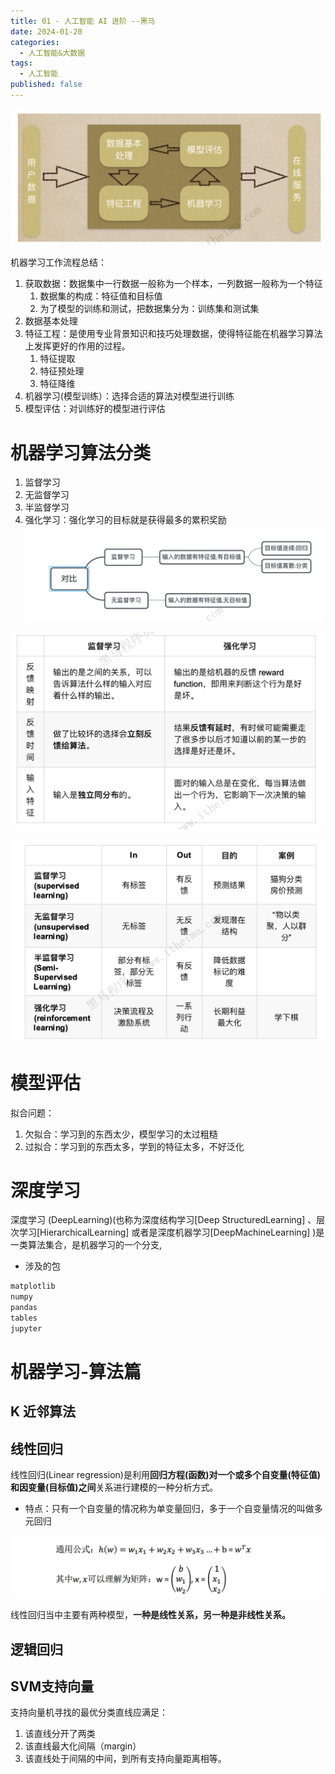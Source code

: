 ```yaml
---
title: 01 - 人工智能 AI 进阶 --黑马
date: 2024-01-20
categories:
  - 人工智能&大数据
tags:
  - 人工智能
published: false
---
```


![](https://raw.githubusercontent.com/BaihlUp/Figurebed/master/2023/20240120135258.png)

机器学习工作流程总结：
1. 获取数据：数据集中一行数据一般称为一个样本，一列数据一般称为一个特征
	1. 数据集的构成：特征值和目标值
	2. 为了模型的训练和测试，把数据集分为：训练集和测试集
2. 数据基本处理
3. 特征工程：是使用专业背景知识和技巧处理数据，使得特征能在机器学习算法上发挥更好的作用的过程。
	1. 特征提取
	2. 特征预处理
	3. 特征降维
4. 机器学习(模型训练）：选择合适的算法对模型进行训练
5. 模型评估：对训练好的模型进行评估

# 机器学习算法分类

1. 监督学习
2. 无监督学习
3. 半监督学习
4. 强化学习：强化学习的目标就是获得最多的累积奖励
![](https://raw.githubusercontent.com/BaihlUp/Figurebed/master/2023/20240120140420.png)

![](https://raw.githubusercontent.com/BaihlUp/Figurebed/master/2023/20240120140321.png)

![](https://raw.githubusercontent.com/BaihlUp/Figurebed/master/2023/20240120140505.png)

# 模型评估

拟合问题：
1. 欠拟合：学习到的东西太少，模型学习的太过粗糙
2. 过拟合：学习到的东西太多，学到的特征太多，不好泛化

# 深度学习

深度学习 (DeepLearning)(也称为深度结构学习[Deep StructuredLearning] 、层次学习[HierarchicalLearning] 或者是深度机器学习[DeepMachineLearning] )是一类算法集合，是机器学习的一个分支,

- 涉及的包
```bash
matplotlib
numpy
pandas
tables
jupyter
```

# 机器学习-算法篇
## K 近邻算法

## 线性回归
线性回归(Linear regression)是利用**回归方程(函数)**对**一个或多个自变量(特征值)和因变量(目标值)之间**关系进行建模的一种分析方式。
- 特点：只有一个自变量的情况称为单变量回归，多于一个自变量情况的叫做多元回归

![](https://raw.githubusercontent.com/BaihlUp/Figurebed/master/2023/20240121142137.png)

线性回归当中主要有两种模型，**一种是线性关系，另一种是非线性关系。**




## 逻辑回归

## SVM支持向量
支持向量机寻找的最优分类直线应满足：
1. 该直线分开了两类
2. 该直线最大化间隔（margin）
3. 该直线处于间隔的中间，到所有支持向量距离相等。